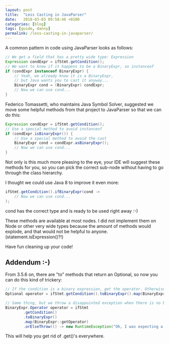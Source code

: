 ```yaml
---
layout: post
title:  "Less Casting in JavaParser"
date:   2018-03-03 09:58:46 +0100
categories: [blog]
tags: [guide, danny]
permalink: /less-casting-in-javaparser/
---
```

A common pattern in code using JavaParser looks as follows:

```java
// We get a field that has a pretty wide type: Expression
Expression condExpr = ifStmt.getCondition();
// We want to know if it happens to be a BinaryExpr, so instanceof
if (condExpr instanceof BinaryExpr) {
    // Yeah, we already know it is a BinaryExpr, 
    // but Java wants you to cast it anyway... 
    BinaryExpr cond = (BinaryExpr) condExpr;
    // Now we can use cond...
}
```

Federico Tomassetti, who maintains Java Symbol Solver, suggested we move some helpful methods from that project to JavaParser so that we can do this:

```java
Expression condExpr = ifStmt.getCondition();
// Use a special method to avoid instanceof
if (condExpr.isBinaryExpr()) {
    // Use a special method to avoid the cast
    BinaryExpr cond = condExpr.asBinaryExpr();
    // Now we can use cond...
}
```

Not only is this much more pleasing to the eye, your IDE will suggest these methods for you, so you can pick the correct sub-node without having to go through the class hierarchy.

I thought we could use Java 8 to improve it even more:

```java
ifStmt.getCondition().ifBinaryExpr(cond ->
    // Now we can use cond...
);
```

cond has the correct type and is ready to be used right away :-)

These methods are available at most nodes. I did not implement them on Node or other very wide types because the amount of methods would explode, and that would not be helpful to anyone. (statement.isExpression()?!)

Have fun cleaning up your code!

## Addendum :-)

From 3.5.6 on, there are "to" methods that return an Optional, so now you can do this kind of trickery:

```java
// If the condition is a binary expression, get the operator. Otherwise it's empty.
Optional operator = ifStmt.getCondition().toBinaryExpr().map(BinaryExpr::getOperator);

// Same thing, but we throw a disappointed exception when there is no binary expr in the condition:
BinaryExpr.Operator operator = ifStmt
        .getCondition()
        .toBinaryExpr()
        .map(BinaryExpr::getOperator)
        .orElseThrow(() -> new RuntimeException("Oh, I was expecting a BinaryExpr here..."));
```

This will help you get rid of .get()'s everywhere.